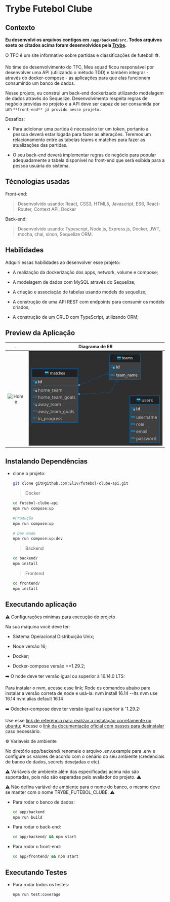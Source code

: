 # Trybe Futebol Clube

## Contexto

**Eu desenvolvi os arquivos contigos em `/app/backend/src`.
Todos arquivos exeto os citados acima foram desenvolvidos pela [Trybe](https://www.betrybe.com/).**

O TFC é um site informativo sobre partidas e classificações de futebol! :soccer:.

No time de desenvolvimento do TFC, Meu squad ficou responsável por desenvolver uma API (utilizando o método TDD) e também integrar - através do docker-compose - as aplicações para que elas funcionem consumindo um banco de dados.

Nesse projeto, eu construi um back-end dockerizado utilizando modelagem de dados através do Sequelize. Desenvolvimento respeita regras de negócio providas no projeto e a API deve ser capaz de ser consumida por um `**front-end** já provido nesse projeto.`

Desafios:

- Para adicionar uma partida é necessário ter um token, portanto a pessoa deverá estar logada para fazer as alterações. Teremos um relacionamento entre as tabelas teams e matches para fazer as atualizações das partidas.

- O seu back-end deverá implementar regras de negócio para popular adequadamente a tabela disponível no front-end que será exibida para a pessoa usuária do sistema.

## Técnologias usadas

Front-end:
> Desenvolvido usando: React, CSS3, HTML5, Javascript, ES6, React-Router, Context API, Docker

Back-end:
> Desenvolvido usando: Typescript, Node.js, Express.js, Docker, JWT, mocha, chai, sinon, Sequelize ORM.

## Habilidades

Adquiri essas habilidades ao desenvolver esse projeto:

- A realização da dockerização dos apps, network, volume e compose;

- A modelagem de dados com MySQL através do Sequelize;

- A criação e associação de tabelas usando models do sequelize;

- A construção de uma API REST com endpoints para consumir os models criados;

- A construção de um CRUD com TypeScript, utilizando ORM;

## Preview da Aplicação

| . | Diagrama de ER|
| :---: | :---: |
| ![Home](./aplicacao-) | ![Home](./aplicacao-diagram-er.png) |

## Instalando Dependências

- clone o projeto:

  ```bash
  git clone git@github.com:El1v/futebol-clube-api.git
  ```

  > Docker

    ```bash
    cd futebol-clube-api
    npm run compose:up
    ```

    ```bash
    #Produção
    npm run compose:up
    ```

    ```bash
    # Dev mode
    npm run compose:up:dev
    ```

  > Backend

  ```bash
  cd backend/ 
  npm install
  ```

  > Frontend

  ```bash
  cd frontend/
  npm install
  ```

## Executando aplicação

:warning: Configurações mínimas para execução do projeto

Na sua máquina você deve ter:

- Sistema Operacional Distribuição Unix;

- Node versão 16;

- Docker;

- Docker-compose versão >=1.29.2;

:arrow_right: O node deve ter versão igual ou superior à 16.14.0 LTS:

Para instalar o nvm, acesse esse link;
Rode os comandos abaixo para instalar a versão correta de node e usá-la:
nvm install 16.14 --lts
nvm use 16.14
nvm alias default 16.14

:arrow_right: Odocker-compose deve ter versão igual ou superior à ˆ1.29.2:

Use esse [link de referência para realizar a instalação corretamente no ubuntu](https://docs.docker.com/compose/);
Acesse o [link da documentação oficial com passos para desinstalar](https://docs.docker.com/compose/install/#uninstallation) caso necessário.

:gear: Variáveis de ambiente

No diretório app/backend/ renomeie o arquivo .env.example para .env e configure os valores de acordo com o cenário do seu ambiente (credenciais de banco de dados, secrets desejadas e etc).

:warning: Variáveis de ambiente além das especificadas acima não são suportadas, pois não são esperadas pelo avaliador do projeto. :warning:

:warning: Não defina variável de ambiente para o nome do banco, o mesmo deve se manter com o nome TRYBE_FUTEBOL_CLUBE. :warning:

- Para rodar o banco de dados:

  ```bash
  cd app/backend
  npm run build
  ```

- Para rodar o back-end:

  ```bash
  cd app/backend/ && npm start
  ```

- Para rodar o front-end:

  ```bash
  cd app/frontend/ && npm start
  ```

## Executando Testes

- Para rodar todos os testes:

  ```bash
  npm run test:coverage
  ```
